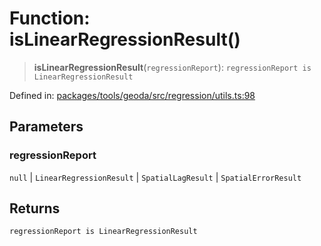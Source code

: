 # Function: isLinearRegressionResult()

> **isLinearRegressionResult**(`regressionReport`): `regressionReport is LinearRegressionResult`

Defined in: [packages/tools/geoda/src/regression/utils.ts:98](https://github.com/GeoDaCenter/openassistant/blob/bc4037be52d89829440fcc4aaa1010be73719d16/packages/tools/geoda/src/regression/utils.ts#L98)

## Parameters

### regressionReport

`null` | `LinearRegressionResult` | `SpatialLagResult` | `SpatialErrorResult`

## Returns

`regressionReport is LinearRegressionResult`
